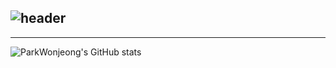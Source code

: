 <div align="left">
  
  ![header](https://capsule-render.vercel.app/api?type=venom&height=300&color=gradient&text=Park%20Wonjeong&reversal=false&fontColor=848484&textBg=false&fontAlign=50&animation=scaleIn)
---
---

  ![ParkWonjeong's GitHub stats](https://github-readme-stats.vercel.app/api?username=ParkWonjeong&include_all_commits=true&show_icons=true&theme=nord)

</div><br>
